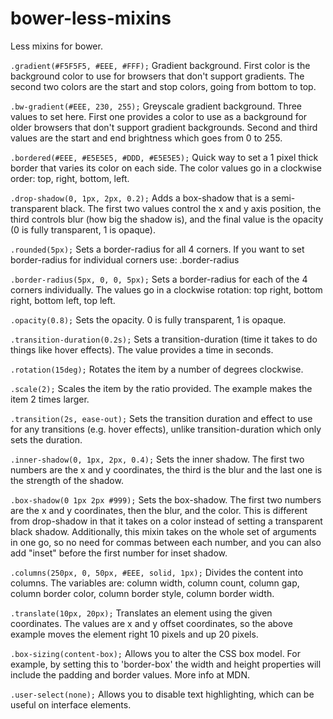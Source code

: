 bower-less-mixins
=================

Less mixins for bower. 


`.gradient(#F5F5F5, #EEE, #FFF);` Gradient background. First color is the background color to use for browsers that don't support gradients. The second two colors are the start and stop colors, going from bottom to top.


`.bw-gradient(#EEE, 230, 255);` Greyscale gradient background. Three values to set here. First one provides a color to use as a background for older browsers that don't support gradient backgrounds. Second and third values are the start and end brightness which goes from 0 to 255.


`.bordered(#EEE, #E5E5E5, #DDD, #E5E5E5);` Quick way to set a 1 pixel thick border that varies its color on each side. The color values go in a clockwise order: top, right, bottom, left.


`.drop-shadow(0, 1px, 2px, 0.2);` Adds a box-shadow that is a semi-transparent black. The first two values control the x and y axis position, the third controls blur (how big the shadow is), and the final value is the opacity (0 is fully transparent, 1 is opaque).


`.rounded(5px);` Sets a border-radius for all 4 corners. If you want to set border-radius for individual corners use: .border-radius


`.border-radius(5px, 0, 0, 5px);` Sets a border-radius for each of the 4 corners individually. The values go in a clockwise rotation: top right, bottom right, bottom left, top left.


`.opacity(0.8);` Sets the opacity. 0 is fully transparent, 1 is opaque.


`.transition-duration(0.2s);` Sets a transition-duration (time it takes to do things like hover effects). The value provides a time in seconds.


`.rotation(15deg);` Rotates the item by a number of degrees clockwise.


`.scale(2);` Scales the item by the ratio provided. The example makes the item 2 times larger.


`.transition(2s, ease-out);` Sets the transition duration and effect to use for any transitions (e.g. hover effects), unlike transition-duration which only sets the duration.


`.inner-shadow(0, 1px, 2px, 0.4);` Sets the inner shadow. The first two numbers are the x and y coordinates, the third is the blur and the last one is the strength of the shadow.


`.box-shadow(0 1px 2px #999);` Sets the box-shadow. The first two numbers are the x and y coordinates, then the blur, and the color. This is different from drop-shadow in that it takes on a color instead of setting a transparent black shadow. Additionally, this mixin takes on the whole set of arguments in one go, so no need for commas between each number, and you can also add "inset" before the first number for inset shadow.


`.columns(250px, 0, 50px, #EEE, solid, 1px);` Divides the content into columns. The variables are: column width, column count, column gap, column border color, column border style, column border width.


`.translate(10px, 20px);` Translates an element using the given coordinates. The values are x and y offset coordinates, so the above example moves the element right 10 pixels and up 20 pixels.


`.box-sizing(content-box);` Allows you to alter the CSS box model. For example, by setting this to 'border-box' the width and height properties will include the padding and border values. More info at MDN.


`.user-select(none);` Allows you to disable text highlighting, which can be useful on interface elements.

